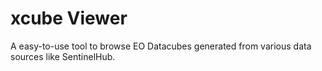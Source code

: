 # xcube Viewer

A easy-to-use tool to browse EO Datacubes generated from various data sources like SentinelHub.